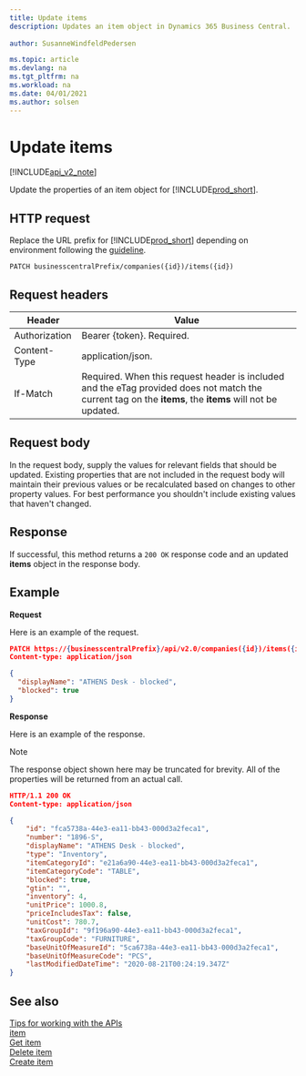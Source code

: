 ```yaml
---
title: Update items  
description: Updates an item object in Dynamics 365 Business Central.
 
author: SusanneWindfeldPedersen

ms.topic: article
ms.devlang: na
ms.tgt_pltfrm: na
ms.workload: na
ms.date: 04/01/2021
ms.author: solsen
---
```


# Update items

[!INCLUDE[api_v2_note](../../../includes/api_v2_note.md)]

Update the properties of an item object for [!INCLUDE[prod_short](../../../includes/prod_short.md)].

## HTTP request
Replace the URL prefix for [!INCLUDE[prod_short](../../../includes/prod_short.md)] depending on environment following the [guideline](../../v2.0/endpoints-apis-for-dynamics.md).
```
PATCH businesscentralPrefix/companies({id})/items({id})
```

## Request headers

|Header       |Value                    |
|-------------|-------------------------|
|Authorization|Bearer {token}. Required.|
|Content-Type |application/json.        |
|If-Match     |Required. When this request header is included and the eTag provided does not match the current tag on the **items**, the **items** will not be updated. |

## Request body
In the request body, supply the values for relevant fields that should be updated. Existing properties that are not included in the request body will maintain their previous values or be recalculated based on changes to other property values. For best performance you shouldn't include existing values that haven't changed.

## Response
If successful, this method returns a ```200 OK``` response code and an updated **items** object in the response body.

## Example
**Request**

Here is an example of the request.
```json
PATCH https://{businesscentralPrefix}/api/v2.0/companies({id})/items({id})
Content-type: application/json

{
  "displayName": "ATHENS Desk - blocked",
  "blocked": true
}
```

**Response**

Here is an example of the response. 

> [!NOTE]  
>   The response object shown here may be truncated for brevity. All of the properties will be returned from an actual call.

```json
HTTP/1.1 200 OK
Content-type: application/json

{
    "id": "fca5738a-44e3-ea11-bb43-000d3a2feca1",
    "number": "1896-S",
    "displayName": "ATHENS Desk - blocked",
    "type": "Inventory",
    "itemCategoryId": "e21a6a90-44e3-ea11-bb43-000d3a2feca1",
    "itemCategoryCode": "TABLE",
    "blocked": true,
    "gtin": "",
    "inventory": 4,
    "unitPrice": 1000.8,
    "priceIncludesTax": false,
    "unitCost": 780.7,
    "taxGroupId": "9f196a90-44e3-ea11-bb43-000d3a2feca1",
    "taxGroupCode": "FURNITURE",
    "baseUnitOfMeasureId": "5ca6738a-44e3-ea11-bb43-000d3a2feca1",
    "baseUnitOfMeasureCode": "PCS",
    "lastModifiedDateTime": "2020-08-21T00:24:19.347Z"
}
```

## See also
[Tips for working with the APIs](../../../developer/devenv-connect-apps-tips.md)    
[item](../resources/dynamics_item.md)    
[Get item](dynamics_item_Get.md)    
[Delete item](dynamics_item_Delete.md)    
[Create item](dynamics_item_Create.md)    
